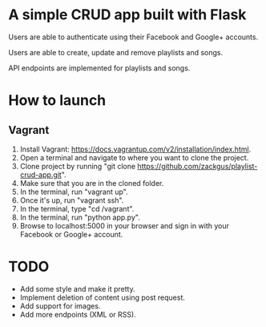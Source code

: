 # A simple CRUD app built with Flask
Users are able to authenticate using their Facebook and Google+ accounts.

Users are able to create, update and remove playlists and songs.

API endpoints are implemented for playlists and songs.


# How to launch #

## Vagrant ##
1. Install Vagrant: https://docs.vagrantup.com/v2/installation/index.html. 
1. Open a terminal and navigate to where you want to clone the project.
1. Clone project by running "git clone https://github.com/zackgus/playlist-crud-app.git".
1. Make sure that you are in the cloned folder.
1. In the terminal, run "vagrant up".
1. Once it's up, run "vagrant ssh".
1. In the terminal, type "cd /vagrant".
1. In the terminal, run "python app.py".
1. Browse to localhost:5000 in your browser and sign in with your Facebook or Google+ account.


# TODO #
* Add some style and make it pretty.
* Implement deletion of content using post request.
* Add support for images.
* Add more endpoints (XML or RSS).
